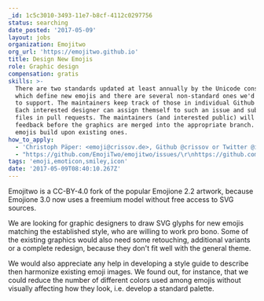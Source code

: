 ```yaml
---
_id: 1c5c3010-3493-11e7-b8cf-4112c0297756
status: searching
date_posted: '2017-05-09'
layout: jobs
organization: Emojitwo
org_url: 'https://emojitwo.github.io'
title: Design New Emojis
role: Graphic design
compensation: gratis
skills: >-
  There are two standards updated at least annually by the Unicode consortium
  which define new emojis and there are several non-standard ones we'd also like
  to support. The maintainers keep track of those in individual Github issues.
  Each interested designer can assign themself to such an issue and submit SVG
  files in pull requests. The maintainers (and interested public) will provide
  feedback before the graphics are merged into the appropriate branch. Many new
  emojis build upon existing ones.
how_to_apply:
  - 'Christoph Päper: <emoji@crissov.de>, Github @crissov or Twitter @informoji'
  - "https://github.com/EmojiTwo/emojitwo/issues/\r\nhttps://github.com/EmojiTwo/emojitwo/blob/master/CONTRIBUTING.md"
tags: 'emoji,emoticon,smiley,icon'
date: '2017-05-09T08:40:10.267Z'
---
```

Emojitwo is a CC-BY-4.0 fork of the popular Emojione 2.2 artwork, because Emojione 3.0 now uses a freemium model without free access to SVG sources.

We are looking for graphic designers to draw SVG glyphs for new emojis matching the established style, who are willing to work pro bono. Some of the existing graphics would also need some retouching, additional variants or a complete redesign, because they don't fit well with the general theme. 

We would also appreciate any help in developing a style guide to describe then harmonize existing emoji images. We found out, for instance, that we could reduce the number of different colors used among emojis without visually affecting how they look, i.e. develop a standard palette.
